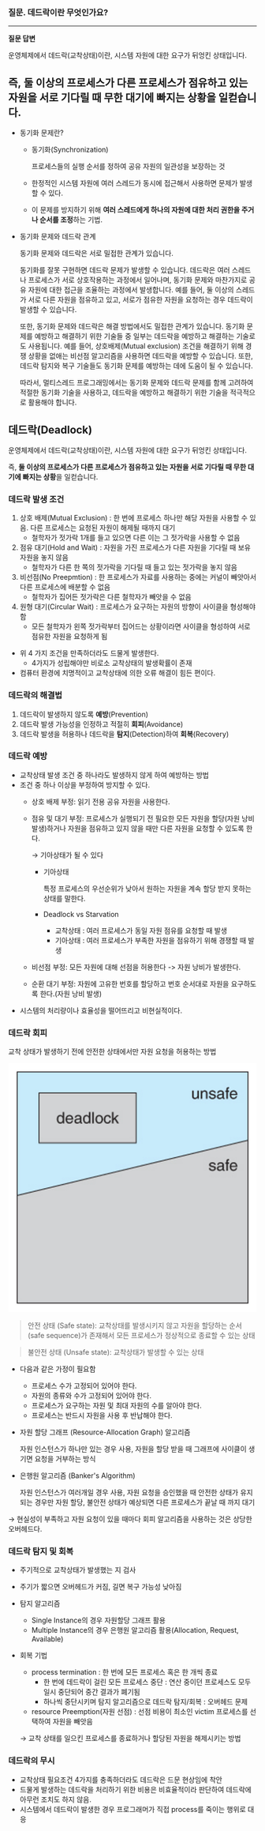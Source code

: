 ### 질문. 데드락이란 무엇인가요?

---

**질문 답변**

운영체제에서 데드락(교착상태)이란, 시스템 자원에 대한 요구가 뒤엉킨 상태입니다.

즉, **둘 이상의 프로세스가 다른 프로세스가 점유하고 있는 자원을 서로 기다릴 때 무한 대기에 빠지는 상황**을 일컫습니다.
---

- 동기화 문제란?
    - 동기화(Synchronization)
        
        프로세스들의 실행 순서를 정하여 공유 자원의 일관성을 보장하는 것
        
    - 한정적인 시스템 자원에 여러 스레드가 동시에 접근해서 사용하면 문제가 발생할 수 있다.
    - 이 문제를 방지하기 위해 **여러 스레드에게 하나의 자원에 대한 처리 권한을 주거나 순서를 조정**하는 기법.
- 동기화 문제와 데드락 관계
    
    동기화 문제와 데드락은 서로 밀접한 관계가 있습니다.
    
    동기화를 잘못 구현하면 데드락 문제가 발생할 수 있습니다. 데드락은 여러 스레드나 프로세스가 서로 상호작용하는 과정에서 일어나며, 동기화 문제와 마찬가지로 공유 자원에 대한 접근을 조율하는 과정에서 발생합니다. 예를 들어, 둘 이상의 스레드가 서로 다른 자원을 점유하고 있고, 서로가 점유한 자원을 요청하는 경우 데드락이 발생할 수 있습니다.
    
    또한, 동기화 문제와 데드락은 해결 방법에서도 밀접한 관계가 있습니다. 동기화 문제를 예방하고 해결하기 위한 기술들 중 일부는 데드락을 예방하고 해결하는 기술로도 사용됩니다. 예를 들어, 상호배제(Mutual exclusion) 조건을 해결하기 위해 경쟁 상황을 없애는 비선점 알고리즘을 사용하면 데드락을 예방할 수 있습니다. 또한, 데드락 탐지와 복구 기술들도 동기화 문제를 예방하는 데에 도움이 될 수 있습니다.
    
    따라서, 멀티스레드 프로그래밍에서는 동기화 문제와 데드락 문제를 함께 고려하여 적절한 동기화 기술을 사용하고, 데드락을 예방하고 해결하기 위한 기술을 적극적으로 활용해야 합니다.
    

## 데드락(Deadlock)

운영체제에서 데드락(교착상태)이란, 시스템 자원에 대한 요구가 뒤엉킨 상태입니다.

즉, **둘 이상의 프로세스가 다른 프로세스가 점유하고 있는 자원을 서로 기다릴 때 무한 대기에 빠지는 상황**을 일컫습니다.

### 데드락 발생 조건

1. 상호 배제(Mutual Exclusion) : 한 번에 프로세스 하나만 해당 자원을 사용할 수 있음. 다른 프로세스는 요청된 자원이 해제될 때까지 대기
    - 철학자가 젓가락 1개를 들고 있으면 다른 이는 그 젓가락을 사용할 수 없음
2. 점유 대기(Hold and Wait) : 자원을 가진 프로세스가 다른 자원을 기다릴 때 보유 자원을 놓지 않음
    - 철학자가 다른 한 쪽의 젓가락을 기다릴 때 들고 있는 젓가락을 놓지 않음
3. 비선점(No Preepmtion) : 한 프로세스가 자료를 사용하는 중에는 커널이 빼앗아서 다른 프로세스에 배분할 수 없음
    - 철학자가 집어든 젓가락은 다른 철학자가 빼앗을 수 없음
4. 원형 대기(Circular Wait) : 프로세스가 요구하는 자원의 방향이 사이클을 형성해야 함
    - 모든 철학자가 왼쪽 젓가락부터 집어드는 상황이라면 사이클을 형성하여 서로 점유한 자원을 요청하게 됨
- 위 4 가지 조건을 만족하더라도 드물게 발생한다.
    - 4가지가 성립해야만 비로소 교착상태의 발생확률이 존재
- 컴퓨터 환경에 치명적이고 교착상태에 의한 오류 해결이 힘든 편이다.

### 데드락의 해결법

1. 데드락이 발생하지 않도록 **예방**(Prevention)
2. 데드락 발생 가능성을 인정하고 적절히 **회피**(Avoidance)
3. 데드락 발생을 허용하나 데드락을 **탐지**(Detection)하여 **회복**(Recovery)

### 데드락 예방

- 교착상태 발생 조건 중 하나라도 발생하지 않게 하여 예방하는 방법
- 조건 중 하나 이상을 부정하여 방지할 수 있다.
    - 상호 배제 부정: 읽기 전용 공유 자원을 사용한다.
    - 점유 및 대기 부정: 프로세스가 실행되기 전 필요한 모든 자원을 할당(자원 낭비 발생)하거나 자원을 점유하고 있지 않을 때만 다른 자원을 요청할 수 있도록 한다.
        
        → 기아상태가 될 수 있다
        
        - 기아상태
            
            특정 프로세스의 우선순위가 낮아서 원하는 자원을 계속 할당 받지 못하는 상태를 말한다.
            
        - Deadlock vs Starvation
            - 교착상태 : 여러 프로세스가 동일 자원 점유를 요청할 때 발생
            - 기아상태 : 여러 프로세스가 부족한 자원을 점유하기 위해 경쟁할 때 발생
    - 비선점 부정: 모든 자원에 대해 선점을 허용한다 -> 자원 낭비가 발생한다.
    - 순환 대기 부정: 자원에 고유한 번호를 할당하고 번호 순서대로 자원을 요구하도록 한다.(자원 낭비 발생)
- 시스템의 처리량이나 효율성을 떨어뜨리고 비현실적이다.

### 데드락 회피

교착 상태가 발생하기 전에 안전한 상태에서만 자원 요청을 허용하는 방법

<img src=img/deadlock.png></img>

> 안전 상태 (Safe state): 교착상태를 발생시키지 않고 자원을 할당하는 순서 (safe sequence)가 존재해서 모든 프로세스가 정상적으로 종료할 수 있는 상태
> 

> 불안전 상태 (Unsafe state): 교착상태가 발생할 수 있는 상태
> 
- 다음과 같은 가정이 필요함
    - 프로세스 수가 고정되어 있어야 한다.
    - 자원의 종류와 수가 고정되어 있어야 한다.
    - 프로세스가 요구하는 자원 및 최대 자원의 수를 알아야 한다.
    - 프로세스는 반드시 자원을 사용 후 반납해야 한다.
- 자원 할당 그래프 (Resource-Allocation Graph) 알고리즘
    
    자원 인스턴스가 하나만 있는 경우 사용, 자원을 할당 받을 때 그래프에 사이클이 생기면 요청을 거부하는 방식
    
- 은행원 알고리즘 (Banker's Algorithm)
    
    자원 인스턴스가 여러개일 경우 사용, 자원 요청을 승인했을 때 안전한 상태가 유지되는 경우만 자원 할당, 불안전 상태가 예상되면 다른 프로세스가 끝날 때 까지 대기
    

 → 현실성이 부족하고 자원 요청이 있을 때마다 회피 알고리즘을 사용하는 것은 상당한 오버헤드다.

### 데드락 탐지 및 회복

- 주기적으로 교착상태가 발생했는 지 검사
- 주기가 짧으면 오버헤드가 커짐, 길면 복구 가능성 낮아짐
- 탐지 알고리즘
    - Single Instance의 경우 자원할당 그래프 활용
    - Multiple Instance의 경우 은행원 알고리즘 활용(Allocation, Request, Available)
- 회복 기법
    - process termination : 한 번에 모든 프로세스 혹은 한 개씩 종료
        - 한 번에 데드락이 걸린 모든 프로세스 중단 : 연산 중이던 프로세스도 모두 일시 중단되어 중간 결과가 폐기됨
        - 하나씩 중단시키며 탐지 알고리즘으로 데드락 탐지/회복 : 오버헤드 문제
    - resource Preemption(자원 선점) : 선점 비용이 최소인 victim 프로세스를 선택하여 자원을 빼앗음
    
    → 교착 상태를 일으킨 프로세스를 종료하거나 할당된 자원을 해제시키는 방법
    

### 데드락의 무시

- 교착상태 필요조건 4가지를 충족하더라도 데드락은 드문 현상임에 착안
- 드물게 발생하는 데드락을 처리하기 위한 비용은 비효율적이라 판단하여 데드락에 아무런 조치도 하지 않음.
- 시스템에서 데드락이 발생한 경우 프로그래머가 직접 process를 죽이는 행위로 대응
